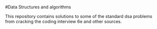 #Data Structures and algorithms

This repository contains solutions to some of the standard dsa problems from cracking the coding interview 6e and other sources.


